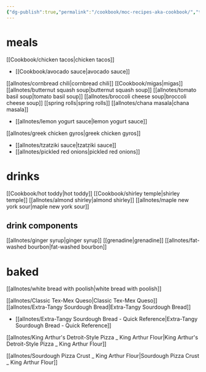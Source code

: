 ```yaml
---
{"dg-publish":true,"permalink":"/cookbook/moc-recipes-aka-cookbook/","title":"Home","tags":["gardenEntry"]}
---
```




# meals
[[Cookbook/chicken tacos\|chicken tacos]]
 - [[Cookbook/avocado sauce\|avocado sauce]]

[[allnotes/cornbread chili\|cornbread chili]]
[[Cookbook/migas\|migas]]
[[allnotes/butternut squash soup\|butternut squash soup]]
[[allnotes/tomato basil soup\|tomato basil soup]]
[[allnotes/broccoli cheese soup\|broccoli cheese soup]]
[[spring rolls\|spring rolls]]
[[allnotes/chana masala\|chana masala]]
 - [[allnotes/lemon yogurt sauce\|lemon yogurt sauce]]

[[allnotes/greek chicken gyros\|greek chicken gyros]]
 - [[allnotes/tzatziki sauce\|tzatziki sauce]]
 - [[allnotes/pickled red onions\|pickled red onions]]



# drinks
[[Cookbook/hot toddy\|hot toddy]]
[[Cookbook/shirley temple\|shirley temple]]
[[allnotes/almond shirley\|almond shirley]]
[[allnotes/maple new york sour\|maple new york sour]]

## drink components
[[allnotes/ginger syrup\|ginger syrup]]
[[grenadine\|grenadine]]
[[allnotes/fat-washed bourbon\|fat-washed bourbon]]







# baked

[[allnotes/white bread with poolish\|white bread with poolish]]



[[allnotes/Classic Tex-Mex Queso\|Classic Tex-Mex Queso]]
[[allnotes/Extra-Tangy Sourdough Bread\|Extra-Tangy Sourdough Bread]]
 - [[allnotes/Extra-Tangy Sourdough Bread - Quick Reference\|Extra-Tangy Sourdough Bread - Quick Reference]]
 
 [[allnotes/King Arthur's Detroit-Style Pizza _ King Arthur Flour\|King Arthur's Detroit-Style Pizza _ King Arthur Flour]]
 
 [[allnotes/Sourdough Pizza Crust _ King Arthur Flour\|Sourdough Pizza Crust _ King Arthur Flour]]


 
 